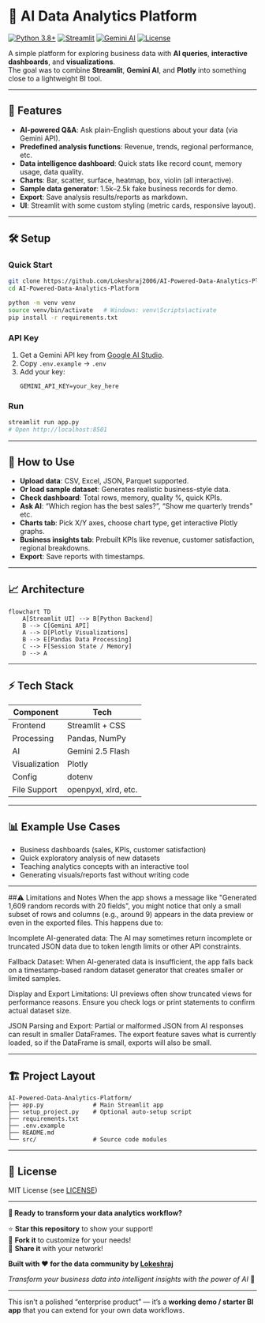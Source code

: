 # 🤖 AI Data Analytics Platform

[![Python 3.8+](https://img.shields.io/badge/Python-3.8+-blue.svg)](https://www.python.org/downloads/)
[![Streamlit](https://img.shields.io/badge/Streamlit-1.28+-red.svg)](https://streamlit.io)
[![Gemini AI](https://img.shields.io/badge/Google-Gemini%20AI-orange.svg)](https://ai.google.dev/)
[![License](https://img.shields.io/badge/License-MIT-green.svg)](LICENSE)

A simple platform for exploring business data with **AI queries**, **interactive dashboards**, and **visualizations**.  
The goal was to combine **Streamlit**, **Gemini AI**, and **Plotly** into something close to a lightweight BI tool.

---

## 🚀 Features

- **AI-powered Q&A**: Ask plain-English questions about your data (via Gemini API).
- **Predefined analysis functions**: Revenue, trends, regional performance, etc.
- **Data intelligence dashboard**: Quick stats like record count, memory usage, data quality.
- **Charts**: Bar, scatter, surface, heatmap, box, violin (all interactive).
- **Sample data generator**: 1.5k–2.5k fake business records for demo.
- **Export**: Save analysis results/reports as markdown.
- **UI**: Streamlit with some custom styling (metric cards, responsive layout).

---

## 🛠 Setup

### Quick Start
```bash
git clone https://github.com/Lokeshraj2006/AI-Powered-Data-Analytics-Platform.git
cd AI-Powered-Data-Analytics-Platform

python -m venv venv
source venv/bin/activate   # Windows: venv\Scripts\activate
pip install -r requirements.txt
```

### API Key
1. Get a Gemini API key from [Google AI Studio](https://aistudio.google.com/).  
2. Copy `.env.example` → `.env`  
3. Add your key:  
   ```
   GEMINI_API_KEY=your_key_here
   ```

### Run
```bash
streamlit run app.py
# Open http://localhost:8501
```

---

## 📖 How to Use

- **Upload data**: CSV, Excel, JSON, Parquet supported.  
- **Or load sample dataset**: Generates realistic business-style data.  
- **Check dashboard**: Total rows, memory, quality %, quick KPIs.  
- **Ask AI**: “Which region has the best sales?”, “Show me quarterly trends” etc.  
- **Charts tab**: Pick X/Y axes, choose chart type, get interactive Plotly graphs.  
- **Business insights tab**: Prebuilt KPIs like revenue, customer satisfaction, regional breakdowns.  
- **Export**: Save reports with timestamps.

---

## 📈 Architecture

```mermaid
flowchart TD
    A[Streamlit UI] --> B[Python Backend]
    B --> C[Gemini API]
    A --> D[Plotly Visualizations]
    B --> E[Pandas Data Processing]
    C --> F[Session State / Memory]
    D --> A
```

---

## ⚡ Tech Stack

| Component        | Tech                  |
|------------------|-----------------------|
| Frontend         | Streamlit + CSS       |
| Processing       | Pandas, NumPy         |
| AI               | Gemini 2.5 Flash      |
| Visualization    | Plotly                |
| Config           | dotenv                |
| File Support     | openpyxl, xlrd, etc.  |

---

## 📊 Example Use Cases

- Business dashboards (sales, KPIs, customer satisfaction)  
- Quick exploratory analysis of new datasets  
- Teaching analytics concepts with an interactive tool  
- Generating visuals/reports fast without writing code  

---

##⚠️ Limitations and Notes
When the app shows a message like "Generated 1,609 random records with 20 fields", you might notice that only a small subset of rows and columns (e.g., around 9) appears in the data preview or even in the exported files. This happens due to:

Incomplete AI-generated data: The AI may sometimes return incomplete or truncated JSON data due to token length limits or other API constraints.

Fallback Dataset: When AI-generated data is insufficient, the app falls back on a timestamp-based random dataset generator that creates smaller or limited samples.

Display and Export Limitations: UI previews often show truncated views for performance reasons. Ensure you check logs or print statements to confirm actual dataset size.

JSON Parsing and Export: Partial or malformed JSON from AI responses can result in smaller DataFrames. The export feature saves what is currently loaded, so if the DataFrame is small, exports will also be small.

---

## 🏗 Project Layout

```
AI-Powered-Data-Analytics-Platform/
├── app.py              # Main Streamlit app
├── setup_project.py    # Optional auto-setup script
├── requirements.txt
├── .env.example
├── README.md
└── src/                # Source code modules
```

---

## 📄 License

MIT License (see [LICENSE](LICENSE))  

---
**🎯 Ready to transform your data analytics workflow?**

⭐ **Star this repository** to show your support!  
🍴 **Fork it** to customize for your needs!  
📢 **Share it** with your network!

**Built with ❤️ for the data community by [Lokeshraj](https://github.com/Lokeshraj2006)**

*Transform your business data into intelligent insights with the power of AI* 🚀

---
This isn’t a polished “enterprise product” — it’s a **working demo / starter BI app** that you can extend for your own data workflows.
